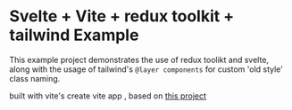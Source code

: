 # Svelte + Vite + redux toolkit + tailwind Example

This example project demonstrates the use of redux toolikt and svelte, along with the usage of tailwind's `@layer components` for custom 'old style' class naming. 

built with vite's create vite app , based on [this project](https://github.com/Ghosts/svelte-redux-toolkit)




